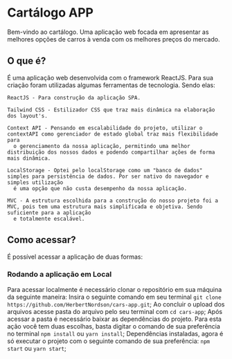 # Cartálogo APP

Bem-vindo ao cartálogo. Uma aplicação web focada em apresentar as melhores opções de carros à venda com os melhores preços do mercado.

## O que é?

É uma aplicação web desenvolvida com o framework ReactJS. Para sua criação foram utilizadas algumas ferramentas de tecnologia. Sendo elas:

    ReactJS - Para construção da aplicação SPA.
    
    Tailwind CSS - Estilizador CSS que traz mais dinâmica na elaboração dos layout's.
    
    Context API - Pensando em escalabilidade do projeto, utilizar o contextAPI como gerenciador de estado global traz mais flexibilidade para 
      o gerenciamento da nossa aplicação, permitindo uma melhor distribuição dos nossos dados e podendo compartilhar ações de forma mais dinâmica.
      
    LocalStorage - Optei pelo localStorage como um "banco de dados" simples para persistência de dados. Por ser nativo do navegador e simples utilização
      é uma opção que não custa desempenho da nossa aplicação.
      
    MVC - A estrutura escolhida para a construção do nosso projeto foi a MVC, pois tem uma estrutura mais simplificada e objetiva. Sendo suficiente para a aplicação
      e totalmente escalável.

## Como acessar?

É possível acessar a aplicação de duas formas:

### Rodando a aplicação em Local

Para acessar localmente é necessário clonar o repositório em sua máquina da seguinte maneira: 
  Insira o seguinte comando em seu terminal ``` git clone https://github.com/HerbertNordson/cars-app.git ```;
  Ao concluir o upload dos arquivos acesse pasta do arquivo pelo seu terminal com ``` cd cars-app ```;
  Após acessar a pasta é necessário baixar as dependências do projeto. Para esta ação você tem duas escolhas, basta digitar o comando de sua preferência no terminal ``` npm install ``` ou ``` yarn install ```;
  Dependências instaladas, agora é só executar o projeto com o seguinte comando de sua preferência: ``` npm start ``` ou ``` yarn start ```;

